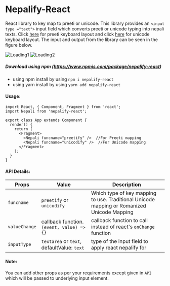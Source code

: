 # Nepalify-React
React library to key map to preeti or unicode. This library provides an `<input type ="text">` input field which converts preeti or unicode typing into nepali texts. Click [here]() for preeti keyboard layout and click [here]() for unicode keyboard layout. The input and output from the library can be seen in the figure below. 

![Loading1](https://raw.githubusercontent.com/dipesh429/Nepalify-React/master/screenshot/unicode1.png)
![Loading2](https://raw.githubusercontent.com/dipesh429/Nepalify-React/master/screenshot/unicode2.png)

##### Download using npm (https://www.npmjs.com/package/nepalify-react)
- using npm install by using `npm i nepalify-react`
- using yarn install by using `yarn add nepalify-react`

#### Usage:
```
import React, { Component, Fragment } from 'react';
import Nepali from 'nepalify-react';
    
export class App extends Component {
  render() {
    return (
      <Fragment>
        <Nepali funcname="preetify" />  //For Preeti mapping
        <Nepali funcname="unicodify" />  //For Unicode mapping
      </Fragment>
    );
  }
}
```

#### API Details:
| Props         | Value                                       | Description                                                                                |
|---------------|---------------------------------------------|--------------------------------------------------------------------------------------------|
| `funcname`    | `preetify` or `unicodify`                   | Which type of key mapping to use. Traditional Unicode mapping or Romanized Unicode Mapping |
| `valueChange` |  callback function. `(event, value) => {}`  | callback function to call instead of react's `onChange` function                           |
| `inputType`   |  `textarea` or `text`, defaultValue: `text` | type of the input field to apply react nepalify for                                        |

#### Note:
You can add other props as per your requirements except given in `API` which will be passed to underlying input element. 